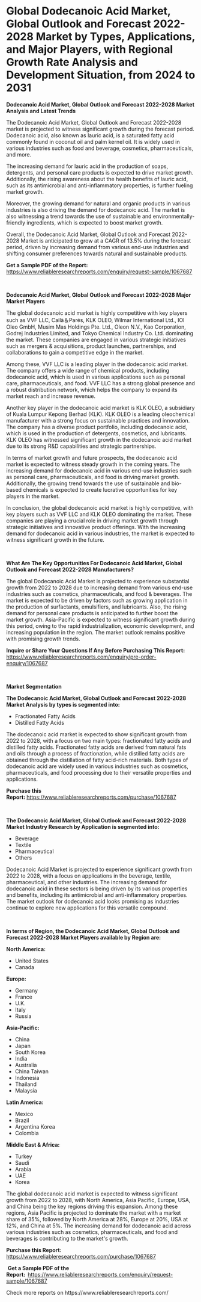 <p><h1>Global Dodecanoic Acid Market, Global Outlook and Forecast 2022-2028 Market by Types, Applications, and Major Players, with Regional Growth Rate Analysis and Development Situation, from 2024 to 2031</h1></p><p><strong>Dodecanoic Acid Market, Global Outlook and Forecast 2022-2028 Market Analysis and Latest Trends</strong></p>
<p><p>The Dodecanoic Acid Market, Global Outlook and Forecast 2022-2028 market is projected to witness significant growth during the forecast period. Dodecanoic acid, also known as lauric acid, is a saturated fatty acid commonly found in coconut oil and palm kernel oil. It is widely used in various industries such as food and beverage, cosmetics, pharmaceuticals, and more.</p><p>The increasing demand for lauric acid in the production of soaps, detergents, and personal care products is expected to drive market growth. Additionally, the rising awareness about the health benefits of lauric acid, such as its antimicrobial and anti-inflammatory properties, is further fueling market growth.</p><p>Moreover, the growing demand for natural and organic products in various industries is also driving the demand for dodecanoic acid. The market is also witnessing a trend towards the use of sustainable and environmentally-friendly ingredients, which is expected to boost market growth.</p><p>Overall, the Dodecanoic Acid Market, Global Outlook and Forecast 2022-2028 Market is anticipated to grow at a CAGR of 13.5% during the forecast period, driven by increasing demand from various end-use industries and shifting consumer preferences towards natural and sustainable products.</p></p>
<p><strong>Get a Sample PDF of the Report:&nbsp;</strong> <a href="https://www.reliableresearchreports.com/enquiry/request-sample/1067687">https://www.reliableresearchreports.com/enquiry/request-sample/1067687</a></p>
<p>&nbsp;</p>
<p><strong>Dodecanoic Acid Market, Global Outlook and Forecast 2022-2028 Major Market Players</strong></p>
<p><p>The global dodecanoic acid market is highly competitive with key players such as VVF LLC, Cailà＆Parés, KLK OLEO, Wilmar International Ltd., IOI Oleo GmbH, Musim Mas Holdings Pte. Ltd., Oleon N.V., Kao Corporation, Godrej Industries Limited, and Tokyo Chemical Industry Co. Ltd. dominating the market. These companies are engaged in various strategic initiatives such as mergers & acquisitions, product launches, partnerships, and collaborations to gain a competitive edge in the market.</p><p>Among these, VVF LLC is a leading player in the dodecanoic acid market. The company offers a wide range of chemical products, including dodecanoic acid, which is used in various applications such as personal care, pharmaceuticals, and food. VVF LLC has a strong global presence and a robust distribution network, which helps the company to expand its market reach and increase revenue.</p><p>Another key player in the dodecanoic acid market is KLK OLEO, a subsidiary of Kuala Lumpur Kepong Berhad (KLK). KLK OLEO is a leading oleochemical manufacturer with a strong focus on sustainable practices and innovation. The company has a diverse product portfolio, including dodecanoic acid, which is used in the production of detergents, cosmetics, and lubricants. KLK OLEO has witnessed significant growth in the dodecanoic acid market due to its strong R&D capabilities and strategic partnerships.</p><p>In terms of market growth and future prospects, the dodecanoic acid market is expected to witness steady growth in the coming years. The increasing demand for dodecanoic acid in various end-use industries such as personal care, pharmaceuticals, and food is driving market growth. Additionally, the growing trend towards the use of sustainable and bio-based chemicals is expected to create lucrative opportunities for key players in the market.</p><p>In conclusion, the global dodecanoic acid market is highly competitive, with key players such as VVF LLC and KLK OLEO dominating the market. These companies are playing a crucial role in driving market growth through strategic initiatives and innovative product offerings. With the increasing demand for dodecanoic acid in various industries, the market is expected to witness significant growth in the future.</p></p>
<p>&nbsp;</p>
<p><strong>What Are The Key Opportunities For Dodecanoic Acid Market, Global Outlook and Forecast 2022-2028 Manufacturers?</strong></p>
<p><p>The global Dodecanoic Acid Market is projected to experience substantial growth from 2022 to 2028 due to increasing demand from various end-use industries such as cosmetics, pharmaceuticals, and food & beverages. The market is expected to be driven by factors such as growing application in the production of surfactants, emulsifiers, and lubricants. Also, the rising demand for personal care products is anticipated to further boost the market growth. Asia-Pacific is expected to witness significant growth during this period, owing to the rapid industrialization, economic development, and increasing population in the region. The market outlook remains positive with promising growth trends.</p></p>
<p><strong>Inquire or Share Your Questions If Any Before Purchasing This Report:</strong> <a href="https://www.reliableresearchreports.com/enquiry/pre-order-enquiry/1067687">https://www.reliableresearchreports.com/enquiry/pre-order-enquiry/1067687</a></p>
<p>&nbsp;</p>
<p><strong>Market Segmentation</strong></p>
<p><strong>The Dodecanoic Acid Market, Global Outlook and Forecast 2022-2028 Market Analysis by types is segmented into:</strong></p>
<p><ul><li>Fractionated Fatty Acids</li><li>Distilled Fatty Acids</li></ul></p>
<p><p>The dodecanoic acid market is expected to show significant growth from 2022 to 2028, with a focus on two main types: fractionated fatty acids and distilled fatty acids. Fractionated fatty acids are derived from natural fats and oils through a process of fractionation, while distilled fatty acids are obtained through the distillation of fatty acid-rich materials. Both types of dodecanoic acid are widely used in various industries such as cosmetics, pharmaceuticals, and food processing due to their versatile properties and applications.</p></p>
<p><strong>Purchase this Report:&nbsp;</strong><a href="https://www.reliableresearchreports.com/purchase/1067687">https://www.reliableresearchreports.com/purchase/1067687</a></p>
<p>&nbsp;</p>
<p><strong>The Dodecanoic Acid Market, Global Outlook and Forecast 2022-2028 Market Industry Research by Application is segmented into:</strong></p>
<p><ul><li>Beverage</li><li>Textile</li><li>Pharmaceutical</li><li>Others</li></ul></p>
<p><p>Dodecanoic Acid Market is projected to experience significant growth from 2022 to 2028, with a focus on applications in the beverage, textile, pharmaceutical, and other industries. The increasing demand for dodecanoic acid in these sectors is being driven by its various properties and benefits, including its antimicrobial and anti-inflammatory properties. The market outlook for dodecanoic acid looks promising as industries continue to explore new applications for this versatile compound.</p></p>
<p>&nbsp;</p>
<p><strong>In terms of Region, the Dodecanoic Acid Market, Global Outlook and Forecast 2022-2028 Market Players available by Region are:</strong></p>
<p>
    <p> <strong> North America: </strong>
        <ul>
            <li>United States</li>
            <li>Canada</li>
        </ul>
        </p> 
    <p> <strong> Europe: </strong>
        <ul>
            <li>Germany</li>
            <li>France</li>
            <li>U.K.</li>
            <li>Italy</li>
            <li>Russia</li>
        </ul>
        </p> 
    <p> <strong> Asia-Pacific: </strong>
        <ul>
            <li>China</li>
            <li>Japan</li>
            <li>South Korea</li>
            <li>India</li>
            <li>Australia</li>
            <li>China Taiwan</li>
            <li>Indonesia</li>
            <li>Thailand</li>
            <li>Malaysia</li>
        </ul>
        </p> 
    <p> <strong> Latin America: </strong>
        <ul>
            <li>Mexico</li>
            <li>Brazil</li>
            <li>Argentina Korea</li>
            <li>Colombia</li>
        </ul>
        </p> 
    <p> <strong> Middle East & Africa: </strong>
        <ul>
            <li>Turkey</li>
            <li>Saudi</li>
            <li>Arabia</li>
            <li>UAE</li>
            <li>Korea</li>
        </ul>
    </p>
    </p>
<p><p>The global dodecanoic acid market is expected to witness significant growth from 2022 to 2028, with North America, Asia Pacific, Europe, USA, and China being the key regions driving this expansion. Among these regions, Asia Pacific is projected to dominate the market with a market share of 35%, followed by North America at 28%, Europe at 20%, USA at 12%, and China at 5%. The increasing demand for dodecanoic acid across various industries such as cosmetics, pharmaceuticals, and food and beverages is contributing to the market's growth.</p></p>
<p><strong>Purchase this Report: </strong><a href="https://www.reliableresearchreports.com/purchase/1067687">https://www.reliableresearchreports.com/purchase/1067687</a></p>
<p>&nbsp;<strong>Get a Sample PDF of the Report:&nbsp;&nbsp;</strong><a href="https://www.reliableresearchreports.com/enquiry/request-sample/1067687">https://www.reliableresearchreports.com/enquiry/request-sample/1067687</a></p>
<p><strong></strong></p>
<p>Check more reports on https://www.reliableresearchreports.com/</p>